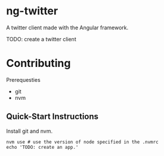 # ng-twitter
A twitter client made with the Angular framework.

TODO: create a twitter client

# Contributing

Prerequesties
 - git
 - nvm

## Quick-Start Instructions
Install git and nvm.

```
nvm use # use the version of node specified in the .nvmrc
echo 'TODO: create an app.'
```


